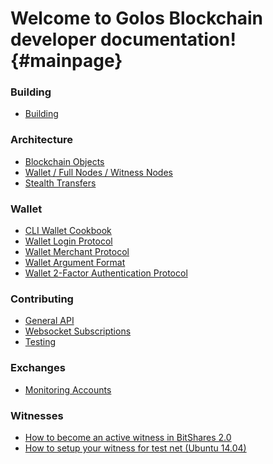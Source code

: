 Welcome to Golos Blockchain developer documentation! {#mainpage}
=====================================================

### Building

* [Building](building.md)

### Architecture
* [Blockchain Objects](blockchain_objects.md)
* [Wallet / Full Nodes / Witness Nodes](wallet_full_nodes_witness_nodes.md)
* [Stealth Transfers](stealth_transfers.md)

### Wallet
* [CLI Wallet Cookbook](cli_wallet_cookbook.md)
* [Wallet Login Protocol](wallet_login_protocol.md)
* [Wallet Merchant Protocol](wallet_merchant_protocol.md)
* [Wallet Argument Format](wallet_argument_format.md)
* [Wallet 2-Factor Authentication Protocol](wallet_2_factor_authentication_protocol.md)

### Contributing
* [General API](api.md)
* [Websocket Subscriptions](websocket_subscriptions.md)
* [Testing](testing.md)

### Exchanges
* [Monitoring Accounts](monitoring_accounts.md)

### Witnesses
* [How to become an active witness in BitShares 2.0](how_to_become_an_active_witness_in_BitShares_2.0)
* [How to setup your witness for test net (Ubuntu 14.04)](witness_test_network_tutorial.md)